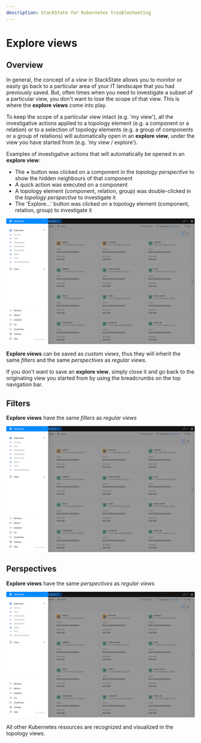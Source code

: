 ```yaml
---
description: StackState for Kubernetes troubleshooting
---
```


# Explore views

## Overview

In general, the concept of a _view_ in StackState allows you to monitor or easily go back to a particular area of your IT landscape that you had previously saved. But, often times when you need to investigate a subset of a particular view, you don't want to lose the scope of that view. This is where the **explore views** come into play.

To keep the scope of a particular view intact (e.g. 'my view'), all the investigative actions applied to a topology element (e.g. a component or a relation) or to a selection of topology elements (e.g. a group of components or a group of relations) will automatically open in an **explore view**, under the view you have started from (e.g. 'my view / explore').

Examples of investigative actions that will automatically be opened in an **explore view**:
- The **+** button was clicked on a component in the _topology perspective_ to show the hidden neighbours of that component
- A quick action was executed on a component
- A topology element (component, relation, group) was double-clicked in the _topology perspective_ to investigate it
- The 'Explore...' button was clicked on a topology element (component, relation, group) to investigate it

![](../../.gitbook/assets/k8s/k8s-menu.png)

**Explore views** can be saved as _custom views_, thus they will inherit the same _filters_ and the same _perspectives_ as _regular views_.

If you don't want to save an **explore view**, simply close it and go back to the originating view you started from by using the breadcrumbs on the top navigation bar.


## Filters

**Explore views** have the same _filters_ as _regular views_

![](../../.gitbook/assets/k8s/k8s-menu.png)


## Perspectives

**Explore views** have the same _perspectives_ as _regular views_

![](../../.gitbook/assets/k8s/k8s-menu.png)

All other Kubernetes resources are recognized and visualized in the topology views.
